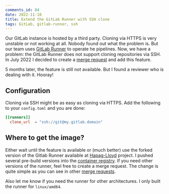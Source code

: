 ```yaml
---
comments_id: 84
date: 2022-11-18
title: Extend the GitLab Runner with SSH clone
tags: GitLab, gitlab-runner, ssh
---
```


Our GitLab instance is hosted by a third party. Cloning via HTTPS is very unstable or not working at all. Nobody found out
what the problem is. But our team uses [GitLab Runner](https://https://gitlab.com/gitlab-org/gitlab-runner/) to operate 
he pipelines. Now, we have a problem: the GitLab Runner does not support cloning repositories via SSH. In July 2022 I
decided to create a [merge request](https://gitlab.com/gitlab-org/gitlab-runner/-/merge_requests/3518) and add this feature.

5 months later, the feature is still not available. But I found a reviewer who is dealing with it. Hooray!

## Configuration

Cloning via SSH might be as easy as cloning via HTTPS. Add the following to your `config.toml` and you are done:

```toml
[[runners]]
  clone_url  = "ssh://git@my.gitlab.domain"
```

## Where to get the image?

Either wait until the feature is available or (much better) use the forked version of the Gitlab Runner available
at [Hapag-Lloyd](https://gitlab.com/hapag-lloyd/gitlab-runner) project. I pushed several pre-build versions into
the [container registry](https://gitlab.com/hapag-lloyd/gitlab-runner/container_registry). If you need other versions of
the runner, feel free to create a merge request. The change is quite simple as you can see in other
[merge requests](https://gitlab.com/hapag-lloyd/gitlab-runner/-/merge_requests/5).

Also let me know if you need the runner for other architectures. I only built the runner for `linux/amd64`.
